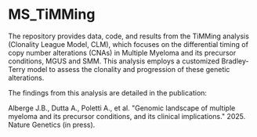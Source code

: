 # MS_TiMMing
The repository provides data, code, and results from the TiMMing analysis (Clonality League Model, CLM), which focuses on the differential timing of copy number alterations (CNAs) in Multiple Myeloma and its precursor conditions, MGUS and SMM. This analysis employs a customized Bradley-Terry model to assess the clonality and progression of these genetic alterations.

The findings from this analysis are detailed in the publication:

Alberge J.B., Dutta A., Poletti A., et al. "Genomic landscape of multiple myeloma and its precursor conditions, and its clinical implications." 2025. Nature Genetics (in press).
